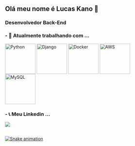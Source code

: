 ## Olá meu nome é Lucas Kano 👋
### Desenvolvedor Back-End

### - 🔭 Atualmente trabalhando com ... 

<div style="display: inline_block">
<img align="center" alt="Python" height="100" width="100" src="https://cdn.jsdelivr.net/gh/devicons/devicon/icons/python/python-original-wordmark.svg">
<img align="center" alt="Django" height="100" width="100" src="https://cdn.jsdelivr.net/gh/devicons/devicon/icons/django/django-plain-wordmark.svg">
<img align="center" alt="Docker" height="100" width="100" src="https://cdn.jsdelivr.net/gh/devicons/devicon/icons/docker/docker-original-wordmark.svg">
  <img align="center" alt="AWS" height="100" width="100" src="https://cdn.jsdelivr.net/gh/devicons/devicon/icons/amazonwebservices/amazonwebservices-original-wordmark.svg">
  <img align="center" alt="MySQL" height="100" width="100" src="https://cdn.jsdelivr.net/gh/devicons/devicon/icons/mysql/mysql-original-wordmark.svg">
</div>


### - :telephone_receiver: Meu Linkedin ... 
  <a href="https://www.linkedin.com/in/lucas-andrade-kano-72b822192/" target="_blank"><img src="https://img.shields.io/badge/-LinkedIn-%230077B5?style=for-the-badge&logo=linkedin&logoColor=white" target="_blank"></a> 
 <br><br>
<div align="left">
  <a href="https://github.com/athenas2021">
</div>


 ![Snake animation](https://github.com/athenas2021/athenas2021/blob/output/github-contribution-grid-snake.svg)

